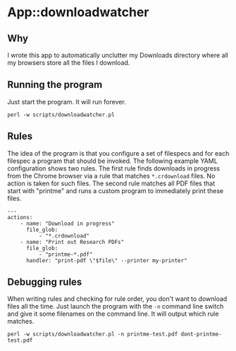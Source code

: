 # App::downloadwatcher

## Why

I wrote this app to automatically unclutter my Downloads directory where all my
browsers store all the files I download.

## Running the program

Just start the program. It will run forever.

    perl -w scripts/downloadwatcher.pl

## Rules

The idea of the program is that you configure a set of filespecs and for each
filespec a program that should be invoked.
The following example YAML configuration
shows two rules. The first rule finds downloads in progress from the Chrome
browser via a rule that matches `*.crdownload` files. No action is taken for
such files. The second rule matches all PDF files that start with "printme"
and runs a custom program to immediately print these files.

    ---
    actions:
        - name: "Download in progress"
          file_glob:
              - "*.crdownload"
        - name: "Print out Research PDFs"
          file_glob:
              - "printme-*.pdf"
          handler: "print-pdf \"$file\" --printer my-printer"

## Debugging rules

When writing rules and checking for rule order, you don't want to download files
all the time. Just launch the program with the `-n` command line switch and
give it some filenames on the command line. It will output which rule
matches.

    perl -w scripts/downloadwatcher.pl -n printme-test.pdf dont-printme-test.pdf

